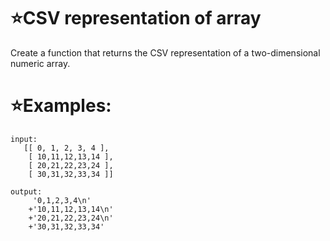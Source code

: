 # :star:CSV representation of array

Create a function that returns the CSV representation of a two-dimensional numeric array.

# :star:Examples:

    input:
       [[ 0, 1, 2, 3, 4 ],
        [ 10,11,12,13,14 ],
        [ 20,21,22,23,24 ],
        [ 30,31,32,33,34 ]] 
    
    output:
         '0,1,2,3,4\n'
        +'10,11,12,13,14\n'
        +'20,21,22,23,24\n'
        +'30,31,32,33,34'